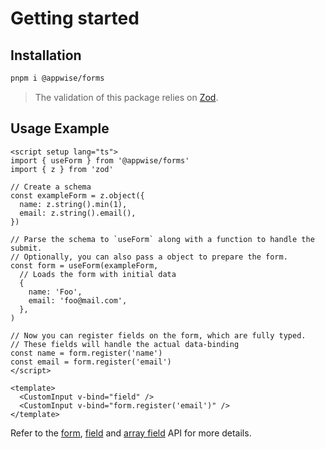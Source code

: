 # Getting started

## Installation


```bash
pnpm i @appwise/forms
```

> The validation of this package relies on [Zod](https://zod.dev/).

## Usage Example

```vue
<script setup lang="ts">
import { useForm } from '@appwise/forms'
import { z } from 'zod'

// Create a schema
const exampleForm = z.object({
  name: z.string().min(1),
  email: z.string().email(),
})

// Parse the schema to `useForm` along with a function to handle the submit.
// Optionally, you can also pass a object to prepare the form.
const form = useForm(exampleForm,
  // Loads the form with initial data
  {
    name: 'Foo',
    email: 'foo@mail.com',
  },
)

// Now you can register fields on the form, which are fully typed.
// These fields will handle the actual data-binding
const name = form.register('name')
const email = form.register('email')
</script>

<template>
  <CustomInput v-bind="field" />
  <CustomInput v-bind="form.register('email')" />
</template>
```

Refer to the [form](/api/useForm), [field](/api/field) and [array field](/api/array-field) API for more details.